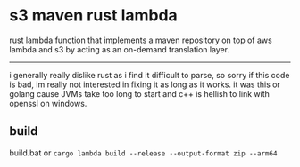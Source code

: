 # s3 maven rust lambda

rust lambda function that implements a maven repository on top of aws lambda
and s3 by acting as an on-demand translation layer.

---

i generally really dislike rust as i find it difficult to parse, so sorry if this
code is bad, im really not interested in fixing it as long as it works. it was this
or golang cause JVMs take too long to start and c++ is hellish to link with openssl
on windows.

## build
build.bat or `cargo lambda build --release --output-format zip --arm64`